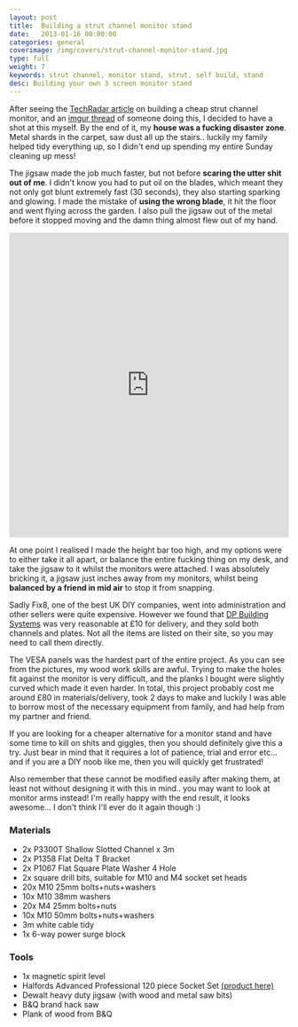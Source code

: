 ```yaml
---
layout: post
title:  Building a strut channel monitor stand
date:   2013-01-16 00:00:00
categories: general
coverimage: /img/covers/strut-channel-monitor-stand.jpg
type: full
weight: 7
keywords: strut channel, monitor stand, strut, self build, stand
desc: Building your own 3 screen monitor stand
---
```


After seeing the [TechRadar article](http://www.techradar.com/news/computing-components/peripherals/build-a-triple-screen-stand-for-25-1090082) on building a cheap strut channel monitor, and an [imgur thread][3] of someone doing this, I decided to have a shot at this myself. By the end of it, my <b>house was a fucking disaster zone</b>. Metal shards in the carpet, saw dust all up the stairs.. luckily my family helped tidy everything up, so I didn't end up spending my entire Sunday cleaning up mess!

The jigsaw made the job much faster, but not before <b>scaring the utter shit out of me</b>. I didn't know you had to put oil on the blades, which meant they not only got blunt extremely fast (30 seconds), they also starting sparking and glowing. I made the mistake of <b>using the wrong blade</b>, it hit the floor and went flying across the garden. I also pull the jigsaw out of the metal before it stopped moving and the damn thing almost flew out of my hand. 

<iframe class="imgur-album" width="100%" height="550" frameborder="0" src="http://imgur.com/a/QQLPz/embed"></iframe>

At one point I realised I made the height bar too high, and my options were to either take it all apart, or balance the entire fucking thing on my desk, and take the jigsaw to it whilst the monitors were attached. I was absolutely bricking it, a jigsaw just inches away from my monitors, whilst being <b>balanced by a friend in mid air</b> to stop it from snapping.

Sadly Fix8, one of the best UK DIY companies, went into administration and other sellers were quite expensive. However we found that [DP Building Systems][4] was very reasonable at £10 for delivery, and they sold both channels and plates. Not all the items are listed on their site, so you may need to call them directly. 

The VESA panels was the hardest part of the entire project. As you can see from the pictures, my wood work skills are awful. Trying to make the holes fit against the monitor is very difficult, and the planks I bought were slightly curved which made it even harder. In total, this project probably cost me around £80 in materials/delivery, took 2 days to make and luckily I was able to borrow most of the necessary equipment from family, and had help from my partner and friend. 

If you are looking for a cheaper alternative for a monitor stand and have some time to kill on shits and giggles, then you should definitely give this a try. Just bear in mind that it requires a lot of patience, trial and error etc... and if you are a DIY noob like me, then you will quickly get frustrated! 

Also remember that these cannot be modified easily after making them, at least not without designing it with this in mind.. you may want to look at monitor arms instead! I'm really happy with the end result, it looks awesome... I don't think I'll ever do it again though :) 

### Materials

*   2x P3300T Shallow Slotted Channel x 3m
*   2x P1358 Flat Delta T Bracket
*   2x P1067 Flat Square Plate Washer 4 Hole
*   2x square drill bits, suitable for M10 and M4 socket set heads
*   20x M10 25mm bolts+nuts+washers
*   10x M10 38mm washers
*   20x M4 25mm bolts+nuts
*   10x M10 50mm bolts+nuts+washers
*   3m white cable tidy
*   1x 6-way power surge block

### Tools

*   1x magnetic spirit level
*   Halfords Advanced Professional 120 piece Socket Set [(product here)][5]
*   Dewalt heavy duty jigsaw (with wood and metal saw bits)
*   B&Q brand hack saw
*   Plank of wood from B&Q

 [1]: http://imgur.com/a/QQLPz
 [3]: http://imgur.com/a/XaSz7
 [4]: http://www.dpbuildingsystems.co.uk/
 [5]: http://www.halfords.com/webapp/wcs/stores/servlet/product_storeId_10001_catalogId_10151_productId_862443_langId_-1_categoryId_255215